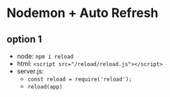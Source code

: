 # Nodemon + Auto Refresh

## option 1
- node: `npm i reload`
- html: `<script src="/reload/reload.js"></script>`
- server.js:
    - `const reload = require('reload');`
    - `reload(app)`